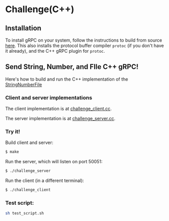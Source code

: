 # Challenge(C++)

## Installation

To install gRPC on your system, follow the instructions to build from source
[here](../../INSTALL.md). This also installs the protocol buffer compiler
`protoc` (if you don't have it already), and the C++ gRPC plugin for `protoc`.

## Send String, Number, and FIle C++ gRPC!

Here's how to build and run the C++ implementation of the [StringNumberFile](challenge.proto)

### Client and server implementations

The client implementation is at [challenge_client.cc](challenge/challenge_client.cc).

The server implementation is at [challenge_server.cc](challenge/challenge_server.cc).

### Try it!
Build client and server:

```sh
$ make
```

Run the server, which will listen on port 50051:

```sh
$ ./challenge_server
```

Run the client (in a different terminal):

```sh
$ ./challenge_client
```

### Test script:
```sh
sh test_script.sh
```
